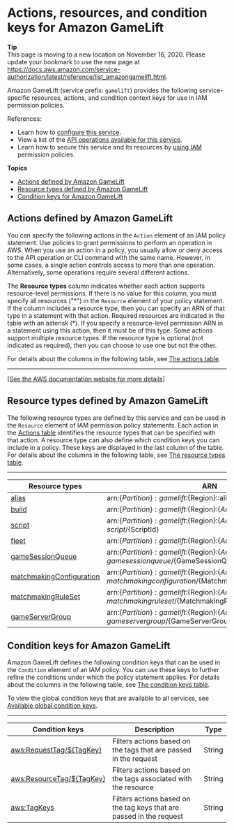 # Actions, resources, and condition keys for Amazon GameLift<a name="list_amazongamelift"></a>

**Tip**  
This page is moving to a new location on November 16, 2020\. Please update your bookmark to use the new page at [https://docs\.aws\.amazon\.com/service\-authorization/latest/reference/list\_amazongamelift\.html](https://docs.aws.amazon.com/service-authorization/latest/reference/list_amazongamelift.html)\. 

Amazon GameLift \(service prefix: `gamelift`\) provides the following service\-specific resources, actions, and condition context keys for use in IAM permission policies\.

References:
+ Learn how to [configure this service](https://docs.aws.amazon.com/gamelift/latest/developerguide/)\.
+ View a list of the [API operations available for this service](https://docs.aws.amazon.com/gamelift/latest/apireference/)\.
+ Learn how to secure this service and its resources by [using IAM](https://docs.aws.amazon.com/gamelift/latest/developerguide/access_permissions.html) permission policies\.

**Topics**
+ [Actions defined by Amazon GameLift](#amazongamelift-actions-as-permissions)
+ [Resource types defined by Amazon GameLift](#amazongamelift-resources-for-iam-policies)
+ [Condition keys for Amazon GameLift](#amazongamelift-policy-keys)

## Actions defined by Amazon GameLift<a name="amazongamelift-actions-as-permissions"></a>

You can specify the following actions in the `Action` element of an IAM policy statement\. Use policies to grant permissions to perform an operation in AWS\. When you use an action in a policy, you usually allow or deny access to the API operation or CLI command with the same name\. However, in some cases, a single action controls access to more than one operation\. Alternatively, some operations require several different actions\.

The **Resource types** column indicates whether each action supports resource\-level permissions\. If there is no value for this column, you must specify all resources \("\*"\) in the `Resource` element of your policy statement\. If the column includes a resource type, then you can specify an ARN of that type in a statement with that action\. Required resources are indicated in the table with an asterisk \(\*\)\. If you specify a resource\-level permission ARN in a statement using this action, then it must be of this type\. Some actions support multiple resource types\. If the resource type is optional \(not indicated as required\), then you can choose to use one but not the other\.

For details about the columns in the following table, see [The actions table](reference_policies_actions-resources-contextkeys.md#actions_table)\.


****  
[\[See the AWS documentation website for more details\]](http://docs.aws.amazon.com/IAM/latest/UserGuide/list_amazongamelift.html)

## Resource types defined by Amazon GameLift<a name="amazongamelift-resources-for-iam-policies"></a>

The following resource types are defined by this service and can be used in the `Resource` element of IAM permission policy statements\. Each action in the [Actions table](#amazongamelift-actions-as-permissions) identifies the resource types that can be specified with that action\. A resource type can also define which condition keys you can include in a policy\. These keys are displayed in the last column of the table\. For details about the columns in the following table, see [The resource types table](reference_policies_actions-resources-contextkeys.md#resources_table)\.


****  

| Resource types | ARN | Condition keys | 
| --- | --- | --- | 
|   [ alias ](https://docs.aws.amazon.com/gamelift/latest/developerguide/API_Alias.html)  |  arn:$\{Partition\}:gamelift:$\{Region\}::alias/$\{AliasId\}  |   [ aws:ResourceTag/$\{TagKey\} ](#amazongamelift-aws_ResourceTag___TagKey_)   | 
|   [ build ](https://docs.aws.amazon.com/gamelift/latest/developerguide/API_Build.html)  |  arn:$\{Partition\}:gamelift:$\{Region\}:$\{AccountId\}:build/$\{BuildId\}  |   [ aws:ResourceTag/$\{TagKey\} ](#amazongamelift-aws_ResourceTag___TagKey_)   | 
|   [ script ](https://docs.aws.amazon.com/gamelift/latest/developerguide/API_Script.html)  |  arn:$\{Partition\}:gamelift:$\{Region\}:$\{AccountId\}:script/$\{ScriptId\}  |   [ aws:ResourceTag/$\{TagKey\} ](#amazongamelift-aws_ResourceTag___TagKey_)   | 
|   [ fleet ](https://docs.aws.amazon.com/gamelift/latest/developerguide/API_FleetAttributes.html)  |  arn:$\{Partition\}:gamelift:$\{Region\}:$\{Account\}:fleet/$\{FleetId\}  |   [ aws:ResourceTag/$\{TagKey\} ](#amazongamelift-aws_ResourceTag___TagKey_)   | 
|   [ gameSessionQueue ](https://docs.aws.amazon.com/gamelift/latest/developerguide/API_GameSessionQueue.html)  |  arn:$\{Partition\}:gamelift:$\{Region\}:$\{Account\}:gamesessionqueue/$\{GameSessionQueueName\}  |   [ aws:ResourceTag/$\{TagKey\} ](#amazongamelift-aws_ResourceTag___TagKey_)   | 
|   [ matchmakingConfiguration ](https://docs.aws.amazon.com/gamelift/latest/developerguide/API_MatchmakingConfiguration.html)  |  arn:$\{Partition\}:gamelift:$\{Region\}:$\{Account\}:matchmakingconfiguration/$\{MatchmakingConfigurationName\}  |   [ aws:ResourceTag/$\{TagKey\} ](#amazongamelift-aws_ResourceTag___TagKey_)   | 
|   [ matchmakingRuleSet ](https://docs.aws.amazon.com/gamelift/latest/developerguide/API_MatchmakingRuleSet.html)  |  arn:$\{Partition\}:gamelift:$\{Region\}:$\{Account\}:matchmakingruleset/$\{MatchmakingRuleSetName\}  |   [ aws:ResourceTag/$\{TagKey\} ](#amazongamelift-aws_ResourceTag___TagKey_)   | 
|   [ gameServerGroup ](https://docs.aws.amazon.com/gamelift/latest/developerguide/API_GameServerGroup.html)  |  arn:$\{Partition\}:gamelift:$\{Region\}:$\{Account\}:gameservergroup/$\{GameServerGroupName\}  |   [ aws:ResourceTag/$\{TagKey\} ](#amazongamelift-aws_ResourceTag___TagKey_)   | 

## Condition keys for Amazon GameLift<a name="amazongamelift-policy-keys"></a>

Amazon GameLift defines the following condition keys that can be used in the `Condition` element of an IAM policy\. You can use these keys to further refine the conditions under which the policy statement applies\. For details about the columns in the following table, see [The condition keys table](reference_policies_actions-resources-contextkeys.md#context_keys_table)\.

To view the global condition keys that are available to all services, see [Available global condition keys](reference_policies_condition-keys.html#AvailableKeys)\.


****  

| Condition keys | Description | Type | 
| --- | --- | --- | 
|   [ aws:RequestTag/$\{TagKey\} ](https://docs.aws.amazon.com/IAM/latest/UserGuide/reference_policies_condition-keys.html#condition-keys-requesttag)  | Filters actions based on the tags that are passed in the request | String | 
|   [ aws:ResourceTag/$\{TagKey\} ](https://docs.aws.amazon.com/IAM/latest/UserGuide/reference_policies_condition-keys.html#condition-keys-resourcetag)  | Filters actions based on the tags associated with the resource | String | 
|   [ aws:TagKeys ](https://docs.aws.amazon.com/IAM/latest/UserGuide/reference_policies_condition-keys.html#condition-keys-tagkeys)  | Filters actions based on the tag keys that are passed in the request | String | 